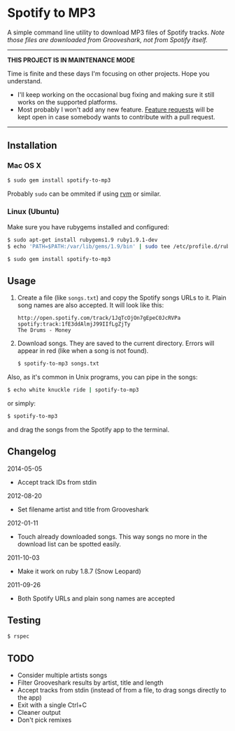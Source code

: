# Spotify to MP3

A simple command line utility to download MP3 files of Spotify tracks. *Note those files are downloaded from Grooveshark, not from Spotify itself.*

---

**THIS PROJECT IS IN MAINTENANCE MODE**

Time is finite and these days I'm focusing on other projects. Hope you understand.

- I'll keep working on the occasional bug fixing and making sure it still works on the supported platforms.
- Most probably I won't add any new feature. [Feature requests](https://github.com/frosas/spotify-to-mp3/labels/Feature) will be kept open in case somebody wants to contribute with a pull request.

---

## Installation

### Mac OS X

```bash
$ sudo gem install spotify-to-mp3
```

Probably `sudo` can be ommited if using [rvm](http://beginrescueend.com/) or similar.

### Linux (Ubuntu)

Make sure you have rubygems installed and configured:

```bash
$ sudo apt-get install rubygems1.9 ruby1.9.1-dev
$ echo 'PATH=$PATH:/var/lib/gems/1.9/bin' | sudo tee /etc/profile.d/rubygems1.9.sh >/dev/null
```

```bash
$ sudo gem install spotify-to-mp3
```

## Usage

1. Create a file (like `songs.txt`) and copy the Spotify songs URLs to it. Plain song names are also
   accepted. It will look like this:

   ```
   http://open.spotify.com/track/1JqTcOjOn7gEpeC0JcRVPa
   spotify:track:1fE3ddAlmjJ99IIfLgZjTy
   The Drums - Money
   ```

2. Download songs. They are saved to the current directory. Errors will appear in red (like when a song is not found).

   ```bash
   $ spotify-to-mp3 songs.txt
   ```

Also, as it's common in Unix programs, you can pipe in the songs:

```bash
$ echo white knuckle ride | spotify-to-mp3
```

or simply:

```bash
$ spotify-to-mp3
```

and drag the songs from the Spotify app to the terminal.

## Changelog

2014-05-05

- Accept track IDs from stdin

2012-08-20

- Set filename artist and title from Grooveshark

2012-01-11

- Touch already downloaded songs. This way songs no more in the download list can be spotted easily.

2011-10-03

- Make it work on ruby 1.8.7 (Snow Leopard)

2011-09-26

- Both Spotify URLs and plain song names are accepted

## Testing

```bash
$ rspec
```

## TODO

- Consider multiple artists songs
- Filter Grooveshark results by artist, title and length
- Accept tracks from stdin (instead of from a file, to drag songs directly to the app)
- Exit with a single Ctrl+C
- Cleaner output
- Don't pick remixes
